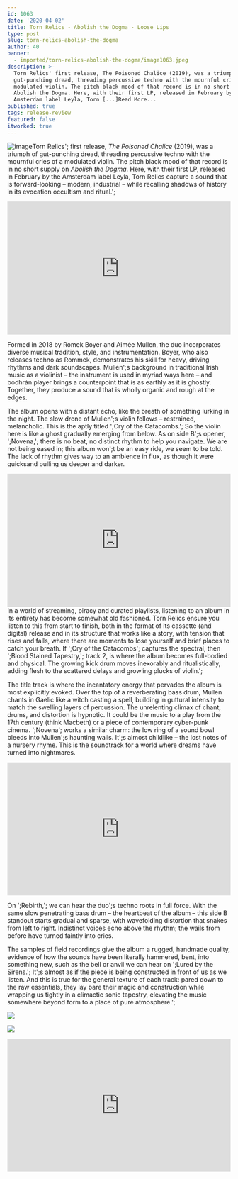 ```yaml
---
id: 1063
date: '2020-04-02'
title: Torn Relics - Abolish the Dogma - Loose Lips
type: post
slug: torn-relics-abolish-the-dogma
author: 40
banner:
  - imported/torn-relics-abolish-the-dogma/image1063.jpeg
description: >-
  Torn Relics' first release, The Poisoned Chalice (2019), was a triumph of
  gut-punching dread, threading percussive techno with the mournful cries of a
  modulated violin. The pitch black mood of that record is in no short supply on
  Abolish the Dogma. Here, with their first LP, released in February by the
  Amsterdam label Leyla, Torn [...]Read More...
published: true
tags: release-review
featured: false
itworked: true
---
```

![image](../imported/torn-relics-abolish-the-dogma/image1063.jpeg)Torn Relics'; first release, _The Poisoned Chalice_ (2019), was a triumph of gut-punching dread, threading percussive techno with the mournful cries of a modulated violin. The pitch black mood of that record is in no short supply on _Abolish the Dogma_. Here, with their first LP, released in February by the Amsterdam label Leyla, Torn Relics capture a sound that is forward-looking – modern, industrial – while recalling shadows of history in its evocation occultism and ritual.';

<iframe width='100%' height='300' scrolling='no' frameborder='no' allow='autoplay' src='http://www.youtube.com/embed/bXowhAaDFCs?wmode=opaque'></iframe>

Formed in 2018 by Romek Boyer and Aimée Mullen, the duo incorporates diverse musical tradition, style, and instrumentation. Boyer, who also releases techno as Rommek, demonstrates his skill for heavy, driving rhythms and dark soundscapes. Mullen';s background in traditional Irish music as a violinist – the instrument is used in myriad ways here – and bodhrán player brings a counterpoint that is as earthly as it is ghostly. Together, they produce a sound that is wholly organic and rough at the edges.

The album opens with a distant echo, like the breath of something lurking in the night. The slow drone of Mullen';s violin follows – restrained, melancholic. This is the aptly titled ';Cry of the Catacombs.'; So the violin here is like a ghost gradually emerging from below. As on side B';s opener, ';Novena,'; there is no beat, no distinct rhythm to help you navigate. We are not being eased in; this album won';t be an easy ride, we seem to be told. The lack of rhythm gives way to an ambience in flux, as though it were quicksand pulling us deeper and darker.

<iframe width='100%' height='300' scrolling='no' frameborder='no' allow='autoplay' src='http://www.youtube.com/embed/XZSpZVDRCAY?wmode=opaque'></iframe>In a world of streaming, piracy and curated playlists, listening to an album in its entirety has become somewhat old fashioned. Torn Relics ensure you listen to this from start to finish, both in the format of its cassette (and digital) release and in its structure that works like a story, with tension that rises and falls, where there are moments to lose yourself and brief places to catch your breath. If ';Cry of the Catacombs'; captures the spectral, then ';Blood Stained Tapestry,'; track 2, is where the album becomes full-bodied and physical. The growing kick drum moves inexorably and ritualistically, adding flesh to the scattered delays and growling plucks of violin.';

The title track is where the incantatory energy that pervades the album is most explicitly evoked. Over the top of a reverberating bass drum, Mullen chants in Gaelic like a witch casting a spell, building in guttural intensity to match the swelling layers of percussion. The unrelenting climax of chant, drums, and distortion is hypnotic. It could be the music to a play from the 17th century (think Macbeth) or a piece of contemporary cyber-punk cinema. ';Novena'; works a similar charm: the low ring of a sound bowl bleeds into Mullen';s haunting wails. It';s almost childlike – the lost notes of a nursery rhyme. This is the soundtrack for a world where dreams have turned into nightmares.

<iframe width='100%' height='300' scrolling='no' frameborder='no' allow='autoplay' src='http://www.youtube.com/embed/egk_ssJDJeE?wmode=opaque'></iframe>

On ';Rebirth,'; we can hear the duo';s techno roots in full force. With the same slow penetrating bass drum – the heartbeat of the album – this side B standout starts gradual and sparse, with wavefolding distortion that snakes from left to right. Indistinct voices echo above the rhythm; the wails from before have turned faintly into cries.

The samples of field recordings give the album a rugged, handmade quality, evidence of how the sounds have been literally hammered, bent, into something new, such as the bell or anvil we can hear on ';Lured by the Sirens.'; It';s almost as if the piece is being constructed in front of us as we listen. And this is true for the general texture of each track: pared down to the raw essentials, they lay bare their magic and construction while wrapping us tightly in a climactic sonic tapestry, elevating the music somewhere beyond form to a place of pure atmosphere.';

![](/wp-content/uploads/live/img/wysiwyg/5e83111417d3c.jpg)

![](/wp-content/uploads/live/img/wysiwyg/5e83112e6447e.jpg)

<iframe width='100%' height='300' scrolling='no' frameborder='no' allow='autoplay' src='https://bandcamp.com/EmbeddedPlayer/album=3034856484/size=large/bgcol=ffffff/linkcol=0687f5/tracklist=false/artwork=small/transparent=true/'></iframe>